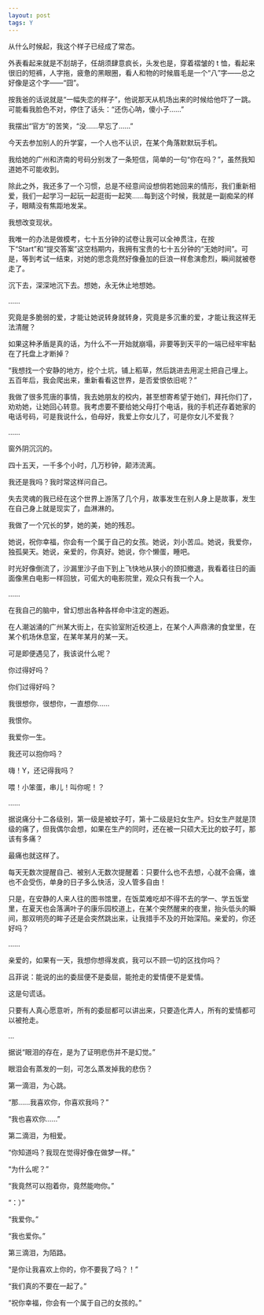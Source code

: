 ```yaml
---
layout: post
tags: Y
---
```


从什么时候起，我这个样子已经成了常态。

外表看起来就是不刮胡子，任胡须肆意疯长，头发也是，穿着褶皱的 t 恤，看起来很旧的短裤，人字拖，疲惫的黑眼圈，看人和物的时候眉毛是一个“八”字——总之好像是这个字——“囧”。

按我爸的话说就是“一幅失恋的样子”，他说那天从机场出来的时候给他吓了一跳。可能看我脸色不对，停住了话头：“还伤心呐，傻小子……”

我摆出“官方”的苦笑，“没……早忘了……”

今天去参加别人的升学宴，一个人也不认识，在某个角落默默玩手机。

我给她的广州和济南的号码分别发了一条短信，简单的一句“你在吗？”，虽然我知道她不可能收到。

除此之外，我还多了一个习惯，总是不经意间设想倘若她回来的情形，我们重新相爱，我们一起学习一起玩一起逛街一起笑……每到这个时候，我就是一副痴呆的样子，眼睛没有焦距地发呆。

我想改变现状。

我唯一的办法是做模考，七十五分钟的试卷让我可以全神贯注，在按下“Start”和“提交答案”这空档期内，我拥有宝贵的七十五分钟的“无她时间”。可是，等到考试一结束，对她的思念竟然好像叠加的巨浪一样愈演愈烈，瞬间就被卷走了。

沉下去，深深地沉下去。想她，永无休止地想她。

……

究竟是多脆弱的爱，才能让她说转身就转身，究竟是多沉重的爱，才能让我这样无法清醒？

如果这种矛盾是真的话，为什么不一开始就崩塌，非要等到天平的一端已经牢牢黏在了托盘上才断掉？

“我想找一个安静的地方，挖个土坑，铺上稻草，然后跳进去用泥土把自己埋上。五百年后，我会爬出来，重新看看这世界，是否爱恨依旧呢？”

我做了很多荒唐的事情，我去她朋友的校内，甚至想寄希望于她们，拜托你们了，劝劝她，让她回心转意。我考虑要不要给她父母打个电话，我的手机还存着她家的电话号码，可是我说什么，伯母好，我爱上你女儿了，可是你女儿不爱我？

……

窗外阴沉沉的。

四十五天，一千多个小时，几万秒钟，颠沛流离。

我还是我吗？我时常这样问自己。

失去灵魂的我已经在这个世界上游荡了几个月，故事发生在别人身上是故事，发生在自己身上就是现实了，血淋淋的。

我做了一个冗长的梦，她的美，她的残忍。

她说，祝你幸福，你会有一个属于自己的女孩。她说，刘小苦瓜。她说，我爱你，独孤昊天。她说，亲爱的，你真好。她说，你个懒蛋，睡吧。

时光好像倒流了，沙漏里沙子由下到上飞快地从狭小的颈扣撤退，我看着往日的画面像黑白电影一样回放，可偌大的电影院里，观众只有我一个人。

……

在我自己的脑中，曾幻想出各种各样命中注定的邂逅。

在人潮汹涌的广州某大街上，在实验室附近校道上，在某个人声鼎沸的食堂里，在某个机场休息室，在某年某月的某一天。

可是即便遇见了，我该说什么呢？

你过得好吗？

你们过得好吗？

我很想你，很想你，一直想你……

我恨你。

我爱你一生。

我还可以抱你吗？

嗨！Y，还记得我吗？

喂！小笨蛋，串儿！叫你呢！？

……

据说痛分十二各级别，第一级是被蚊子叮，第十二级是妇女生产。妇女生产就是顶级的痛了，但我偶尔会想，如果在生产的同时，还在被一只硕大无比的蚊子叮，那该有多痛？

最痛也就这样了。

每天无数次提醒自己、被别人无数次提醒着：只要什么也不去想，心就不会痛，谁也不会受伤，单身的日子多么快活，没人管多自由！

只是，在安静的人来人往的图书馆里，在饭菜难吃却不得不去的学一、学五饭堂里，在夏天也会落满叶子的康乐园校道上，在某个突然醒来的夜里，抬头低头的瞬间，那双明亮的眸子还是会突然跳出来，让我措手不及的开始深陷。亲爱的，你还好吗？

……

亲爱的，如果有一天，我想你想得发疯，我可以不顾一切的区找你吗？

吕菲说：能说的出的委屈便不是委屈，能抢走的爱情便不是爱情。

这是句谎话。

只要有人真心愿意听，所有的委屈都可以讲出来，只要造化弄人，所有的爱情都可以被抢走。

…

据说“眼泪的存在，是为了证明悲伤并不是幻觉。”

眼泪会有蒸发的一刻，可怎么蒸发掉我的悲伤？

第一滴泪，为心跳。

“那……我喜欢你，你喜欢我吗？”

“我也喜欢你……”

第二滴泪，为相爱。

“你知道吗？我现在觉得好像在做梦一样。”

“为什么呢？”

“我竟然可以抱着你，竟然能吻你。”

“：）”

“我爱你。”

“我也爱你。”

第三滴泪，为陌路。

“是你让我喜欢上你的，你不要我了吗？！”

“我们真的不要在一起了。”

“祝你幸福，你会有一个属于自己的女孩的。”
